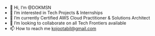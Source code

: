 - 👋 Hi, I’m @DOKMSN
- 👀 I’m interested in Tech Projects & Internships
- 🌱 I’m currently Certified AWS Cloud Practitioner & Solutions Architect
- 💞️ I’m looking to collaborate on all Tech Frontiers available
- 📫 How to reach me kojootabil@gmail.com

<!---
DOKMSN/DOKMSN is a ✨ special ✨ repository because its `README.md` (this file) appears on your GitHub profile.
You can click the Preview link to take a look at your changes.
--->
